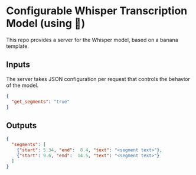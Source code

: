 
# Configurable Whisper Transcription Model (using 🍌)

This repo provides a server for the Whisper model, based on a banana template.

## Inputs

The server takes JSON configuration per request that controls the behavior of the model.

```json
{
  "get_segments": "true"
}
```

## Outputs

```json
{
  "segments": [
    {"start": 5.34, "end":  8.4, "text": "<segment text>"},
    {"start": 9.6, "end":  14.5, "text": "<segment text>"}
  ]
}
```
